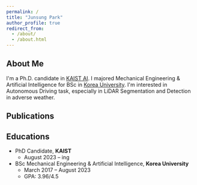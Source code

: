 ```yaml
---
permalink: /
title: "Junsung Park"
author_profile: true
redirect_from: 
  - /about/
  - /about.html
---
```


## About Me
I'm a Ph.D. candidate in [KAIST AI](https://gsai.kaist.ac.kr/).
I majored Mechanical Engineering & Artificial Intelligence for BSc in [Korea University](https://www.korea.edu/sites/en/index.do).
I'm interested in Autonomous Driving task, especially in LiDAR Segmentation and Detection in adverse weather.


## Publications



<!-- ## Experiences -->
<!-- Internship in NVIDIA AI research (2026.01 ~ 2026.06) -->



## Educations
- PhD Candidate, **KAIST**
  - August 2023 – ing
- BSc Mechanical Engineering & Artificial Intelligence, **Korea University**
  - March 2017 – August 2023
  - GPA: 3.96/4.5
